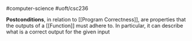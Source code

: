 #computer-science 
#uoft/csc236 

**Postconditions**, in relation to [[Program Correctness]], are properties that the outputs of a [[Function]] must adhere to. In particular, it can describe what is a correct output for the given input